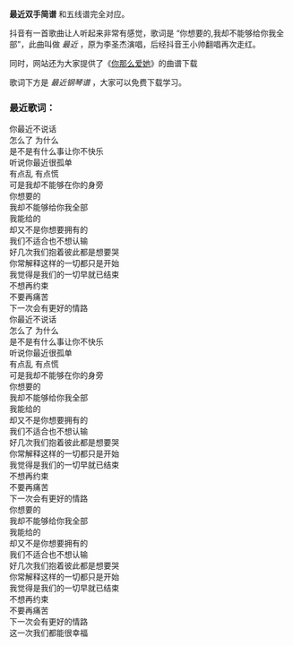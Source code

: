 

**最近双手简谱** 和五线谱完全对应。

抖音有一首歌曲让人听起来非常有感觉，歌词是 “你想要的,我却不能够给你我全部”，此曲叫做 _最近_ ，原为李圣杰演唱，后经抖音王小帅翻唱再次走红。

同时，网站还为大家提供了《[你那么爱她](Music-2220-你那么爱她-李圣杰-林隆璇.html "你那么爱她")》的曲谱下载

歌词下方是 _最近钢琴谱_ ，大家可以免费下载学习。

### 最近歌词：

你最近不说话  
怎么了 为什么  
是不是有什么事让你不快乐  
听说你最近很孤单  
有点乱 有点慌  
可是我却不能够在你的身旁  
你想要的  
我却不能够给你我全部  
我能给的  
却又不是你想要拥有的  
我们不适合也不想认输  
好几次我们抱着彼此都是想要哭  
你常解释这样的一切都只是开始  
我觉得是我们的一切早就已结束  
不想再约束  
不要再痛苦  
下一次会有更好的情路  
你最近不说话  
怎么了 为什么  
是不是有什么事让你不快乐  
听说你最近很孤单  
有点乱 有点慌  
可是我却不能够在你的身旁  
你想要的  
我却不能够给你我全部  
我能给的  
却又不是你想要拥有的  
我们不适合也不想认输  
好几次我们抱着彼此都是想要哭  
你常解释这样的一切都只是开始  
我觉得是我们的一切早就已结束  
不想再约束  
不要再痛苦  
下一次会有更好的情路  
你想要的  
我却不能够给你我全部  
我能给的  
却又不是你想要拥有的  
我们不适合也不想认输  
好几次我们抱着彼此都是想要哭  
你常解释这样的一切都只是开始  
我觉得是我们的一切早就已结束  
不想再约束  
不要再痛苦  
下一次会有更好的情路  
这一次我们都能很幸福

